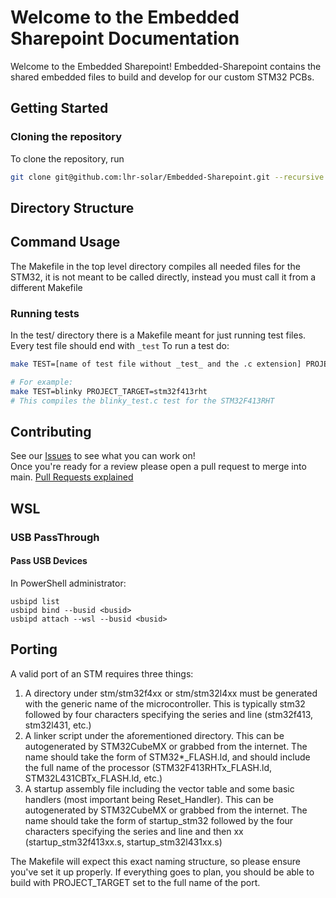 # Welcome to the Embedded Sharepoint Documentation

Welcome to the Embedded Sharepoint! Embedded-Sharepoint contains the shared embedded files to build and develop for our custom STM32 PCBs.

## Getting Started

### Cloning the repository
To clone the repository, run 
```sh
git clone git@github.com:lhr-solar/Embedded-Sharepoint.git --recursive
```
## Directory Structure

## Command Usage
The Makefile in the top level directory compiles all needed files for the STM32, it is not meant to be called directly, instead you must call it from a different Makefile

### Running tests
In the test/ directory there is a Makefile meant for just running test files. Every test file should end with `_test`  To run a test do:
``` sh
make TEST=[name of test file without _test_ and the .c extension] PROJECT_TARGET=[name of the STM32 you want to compile for]

# For example:
make TEST=blinky PROJECT_TARGET=stm32f413rht
# This compiles the blinky_test.c test for the STM32F413RHT
```

## Contributing
See our [Issues](https://github.com/lhr-solar/Embedded-Sharepoint/issues) to see what you can work on!  
Once you're ready for a review please open a pull request to merge into main. [Pull Requests explained](https://docs.github.com/en/pull-requests/collaborating-with-pull-requests/proposing-changes-to-your-work-with-pull-requests/creating-a-pull-request) 

## WSL

### USB PassThrough

#### Pass USB Devices

In PowerShell administrator: 

    usbipd list
    usbipd bind --busid <busid>
    usbipd attach --wsl --busid <busid>


## Porting

A valid port of an STM requires three things:

1. A directory under stm/stm32f4xx or stm/stm32l4xx must be generated with the generic name of the microcontroller. This is typically stm32 followed by four characters specifying the series and line (stm32f413, stm32l431, etc.)
2. A linker script under the aforementioned directory. This can be autogenerated by STM32CubeMX or grabbed from the internet. The name should take the form of STM32*_FLASH.ld, and should include the full name of the processor (STM32F413RHTx_FLASH.ld, STM32L431CBTx_FLASH.ld, etc.)
3. A startup assembly file including the vector table and some basic handlers (most important being Reset_Handler). This can be autogenerated by STM32CubeMX or grabbed from the internet. The name should take the form of startup_stm32 followed by the four characters specifying the series and line and then xx (startup_stm32f413xx.s, startup_stm32l431xx.s)

The Makefile will expect this exact naming structure, so please ensure you've set it up properly. If everything goes to plan, you should be able to build with PROJECT_TARGET set to the full name of the port.
